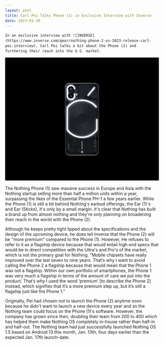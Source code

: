 ```yaml
---
layout: post
title: Carl Pei Talks Phone (2) in Exclusive Interview with Inverse
date: 2023-01-30
---
```


`In an exclusive interview with ![INVERSE](https://www.inverse.com/gear/nothing-phone-2-us-2023-release-carl-pei-interview), Carl Pei talks a bit about the Phone (2) and furthering their reach into the U.S. market.`

![Nothing Phone (1) in black with the Glyph Interface glowing.](/images/nothing-phone-1.webp)

The Nothing Phone (1) saw massive success in Europe and Asia with the Nothing startup selling more than half a million units within a year, surpassing the likes of the Essential Phone PH-1 a few years earlier. While the Phone (1) is still a bit behind Nothing's earbud offerings, the Ear (1)'s and Ear (Sticks), it's only by a small margin. It's clear that Nothing has built a brand up from almost nothing and they're only planning on broadening their reach in the world with the Phone (2). 

Although he keeps pretty tight lipped about the specifications and the design of the upcoming device, he does tell Inverse that the Phone (2) will be "more premium" compared to the Phone (1). However, He refuses to refer to it as a flagship device because that would entail high end specs that would be in direct competition with the Ultra's and Pro's of the market, which is not the primary goal for Nothing. "Mobile chipsets have really improved over the last seven to nine years. That’s why I want to avoid calling the Phone 2 a flagship because that would mean that the Phone 1 was not a flagship. Within our own portfolio of smartphones, the Phone 1 was very much a flagship in terms of the amount of care we put into the product. That’s why I used the word ‘premium’ [to describe the Phone 2] instead, which signifies that it’s a more premium step up, but it’s still a flagship just like the Phone 1."

Originally, Pei had chosen not to launch the Phone (2) anytime soon because he didn't want to launch a new device every year and so the Nothing team could focus on the Phone (1)'s software. However, the company has grown since then, doubling their team from 200 to 400 which has helped them make Nothing OS completely in-house rather than half-in and half-out. The Nothing team had just successfully launched Nothing OS 1.5 based on Android 13 this month, Jan. 13th, four days earlier than the expected Jan. 17th launch-date. 
